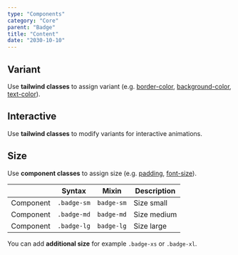 ```yaml
---
type: "Components"
category: "Core"
parent: "Badge"
title: "Content"
date: "2030-10-10"
---
```


## Variant

Use **tailwind classes** to assign variant (e.g. [border-color](https://tailwindcss.com/docs/border-color), [background-color](https://tailwindcss.com/docs/background-color), [text-color](https://tailwindcss.com/docs/text-color)).

<demo>
  <demovanilla src="vanilla/components/core/badge/variant">
  </demovanilla>
</demo>

## Interactive

Use **tailwind classes** to modify variants for interactive animations.

<demo>
  <demovanilla src="vanilla/components/core/badge/interactive">
  </demovanilla>
</demo>

## Size

Use **component classes** to assign size (e.g. [padding](https://tailwindcss.com/docs/padding), [font-size](https://tailwindcss.com/docs/font-size)).

<div class="table-scroll">

|                      | Syntax                          | Mixin            | Description                   |
| ----------------------- | ----------------------------------------- | -----------------------------| ----------------------------- |
| Component                  | `.badge-sm`                     | `badge-sm`                | Size small            |
| Component                  | `.badge-md`                     | `badge-md`                | Size medium            |
| Component                  | `.badge-lg`                     | `badge-lg`                | Size large            |

</div>

<demo>
  <demovanilla src="vanilla/components/core/badge/size">
  </demovanilla>
</demo>

You can add **additional size** for example `.badge-xs` or `.badge-xl`.
